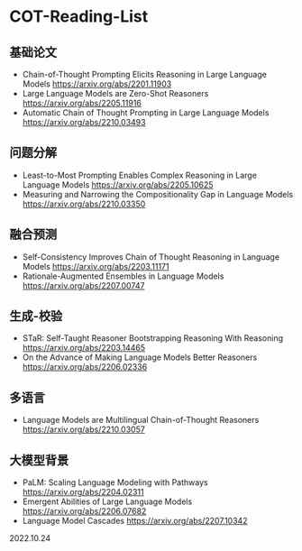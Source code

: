 # COT-Reading-List

## 基础论文
- Chain-of-Thought Prompting Elicits Reasoning in Large Language Models https://arxiv.org/abs/2201.11903
- Large Language Models are Zero-Shot Reasoners https://arxiv.org/abs/2205.11916
- Automatic Chain of Thought Prompting in Large Language Models https://arxiv.org/abs/2210.03493

## 问题分解
- Least-to-Most Prompting Enables Complex Reasoning in Large Language Models https://arxiv.org/abs/2205.10625
- Measuring and Narrowing the Compositionality Gap in Language Models https://arxiv.org/abs/2210.03350

## 融合预测
- Self-Consistency Improves Chain of Thought Reasoning in Language Models https://arxiv.org/abs/2203.11171
- Rationale-Augmented Ensembles in Language Models https://arxiv.org/abs/2207.00747

## 生成-校验
- STaR: Self-Taught Reasoner Bootstrapping Reasoning With Reasoning https://arxiv.org/abs/2203.14465
- On the Advance of Making Language Models Better Reasoners https://arxiv.org/abs/2206.02336

## 多语言
- Language Models are Multilingual Chain-of-Thought Reasoners https://arxiv.org/abs/2210.03057

## 大模型背景
- PaLM: Scaling Language Modeling with Pathways https://arxiv.org/abs/2204.02311
- Emergent Abilities of Large Language Models https://arxiv.org/abs/2206.07682
- Language Model Cascades https://arxiv.org/abs/2207.10342

2022.10.24
